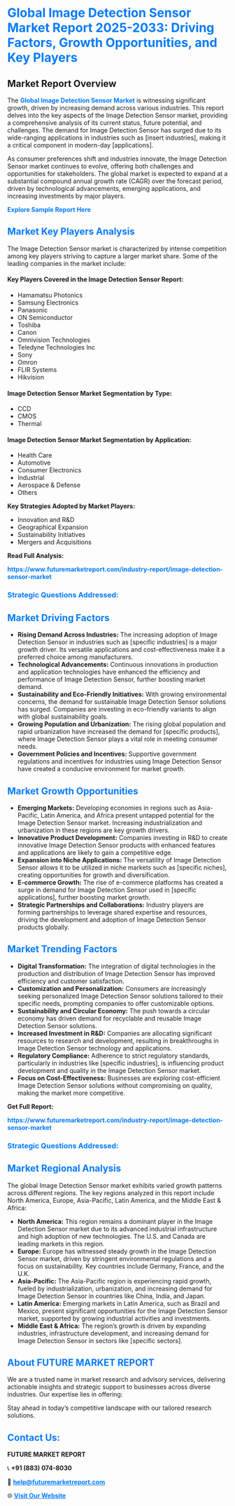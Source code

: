 <h1 style="color: #007BFF;">Global Image Detection Sensor Market Report 2025-2033: Driving Factors, Growth Opportunities, and Key Players</h1>

<section id="overview">
<h2>Market Report Overview</h2>
<p>The <a href="https://www.futuremarketreport.com/industry-report/image-detection-sensor-market" style="color: #007BFF; text-decoration: none;"><strong>Global Image Detection Sensor Market</strong></a> is witnessing significant growth, driven by increasing demand across various industries. This report delves into the key aspects of the Image Detection Sensor market, providing a comprehensive analysis of its current status, future potential, and challenges. The demand for Image Detection Sensor has surged due to its wide-ranging applications in industries such as [insert industries], making it a critical component in modern-day [applications].</p>
<p>As consumer preferences shift and industries innovate, the Image Detection Sensor market continues to evolve, offering both challenges and opportunities for stakeholders. The global market is expected to expand at a substantial compound annual growth rate (CAGR) over the forecast period, driven by technological advancements, emerging applications, and increasing investments by major players.</p>
</section>

<section id="overview">
<p><a href="https://www.futuremarketreport.com/request-sample/reportId=76561" style="color: #007BFF; text-decoration: none;"><strong>Explore Sample Report Here</strong></a></p>
</section>

<section id="key-players">
<h2 style="color: #007BFF;">Market Key Players Analysis</h2>
<p>The Image Detection Sensor market is characterized by intense competition among key players striving to capture a larger market share. Some of the leading companies in the market include:</p>
<h4>Key Players Covered in the Image Detection Sensor Report:</h4>
<ul><li>Hamamatsu Photonics</li><li>Samsung Electronics</li><li>Panasonic</li><li>ON Semiconductor</li><li>Toshiba</li><li>Canon</li><li>Omnivision Technologies</li><li>Teledyne Technologies Inc</li><li>Sony</li><li>Omron</li><li>FLIR Systems</li><li>Hikvision</li></ul>
<h4>Image Detection Sensor Market Segmentation by Type:</h4>
<ul><li>CCD</li><li>CMOS</li><li>Thermal</li></ul>

<h4>Image Detection Sensor Market Segmentation by Application:</h4>
<ul><li>Health Care</li><li>Automotive</li><li>Consumer Electronics</li><li>Industrial</li><li>Aerospace &amp; Defense</li><li>Others</li></ul>
<p><strong>Key Strategies Adopted by Market Players:</strong></p>
<ul>
<li>Innovation and R&D</li>
<li>Geographical Expansion</li>
<li>Sustainability Initiatives</li>
<li>Mergers and Acquisitions</li>
</ul>
</section>

<section>
<p><strong>Read Full Analysis: </strong></p><a href="https://www.futuremarketreport.com/industry-report/image-detection-sensor-market" style="color: #007BFF; text-decoration: none;"><strong>https://www.futuremarketreport.com/industry-report/image-detection-sensor-market</strong></a>
<h3 style="color: #007BFF;">Strategic Questions Addressed:</h3>
</section>

<section id="driving-factors">
<h2 style="color: #007BFF;">Market Driving Factors</h2>
<ul>
<li><strong>Rising Demand Across Industries:</strong> The increasing adoption of Image Detection Sensor in industries such as [specific industries] is a major growth driver. Its versatile applications and cost-effectiveness make it a preferred choice among manufacturers.</li>
<li><strong>Technological Advancements:</strong> Continuous innovations in production and application technologies have enhanced the efficiency and performance of Image Detection Sensor, further boosting market demand.</li>
<li><strong>Sustainability and Eco-Friendly Initiatives:</strong> With growing environmental concerns, the demand for sustainable Image Detection Sensor solutions has surged. Companies are investing in eco-friendly variants to align with global sustainability goals.</li>
<li><strong>Growing Population and Urbanization:</strong> The rising global population and rapid urbanization have increased the demand for [specific products], where Image Detection Sensor plays a vital role in meeting consumer needs.</li>
<li><strong>Government Policies and Incentives:</strong> Supportive government regulations and incentives for industries using Image Detection Sensor have created a conducive environment for market growth.</li>
</ul>
</section>

<section id="growth-opportunities">
<h2 style="color: #007BFF;">Market Growth Opportunities</h2>
<ul>
<li><strong>Emerging Markets:</strong> Developing economies in regions such as Asia-Pacific, Latin America, and Africa present untapped potential for the Image Detection Sensor market. Increasing industrialization and urbanization in these regions are key growth drivers.</li>
<li><strong>Innovative Product Development:</strong> Companies investing in R&D to create innovative Image Detection Sensor products with enhanced features and applications are likely to gain a competitive edge.</li>
<li><strong>Expansion into Niche Applications:</strong> The versatility of Image Detection Sensor allows it to be utilized in niche markets such as [specific niches], creating opportunities for growth and diversification.</li>
<li><strong>E-commerce Growth:</strong> The rise of e-commerce platforms has created a surge in demand for Image Detection Sensor used in [specific applications], further boosting market growth.</li>
<li><strong>Strategic Partnerships and Collaborations:</strong> Industry players are forming partnerships to leverage shared expertise and resources, driving the development and adoption of Image Detection Sensor products globally.</li>
</ul>
</section>

<section id="trending-factors">
<h2 style="color: #007BFF;">Market Trending Factors</h2>
<ul>
<li><strong>Digital Transformation:</strong> The integration of digital technologies in the production and distribution of Image Detection Sensor has improved efficiency and customer satisfaction.</li>
<li><strong>Customization and Personalization:</strong> Consumers are increasingly seeking personalized Image Detection Sensor solutions tailored to their specific needs, prompting companies to offer customizable options.</li>
<li><strong>Sustainability and Circular Economy:</strong> The push towards a circular economy has driven demand for recyclable and reusable Image Detection Sensor solutions.</li>
<li><strong>Increased Investment in R&D:</strong> Companies are allocating significant resources to research and development, resulting in breakthroughs in Image Detection Sensor technology and applications.</li>
<li><strong>Regulatory Compliance:</strong> Adherence to strict regulatory standards, particularly in industries like [specific industries], is influencing product development and quality in the Image Detection Sensor market.</li>
<li><strong>Focus on Cost-Effectiveness:</strong> Businesses are exploring cost-efficient Image Detection Sensor solutions without compromising on quality, making the market more competitive.</li>
</ul>
</section>

<section>
<p><strong>Get Full Report: </strong></p><a href="https://www.futuremarketreport.com/industry-report/image-detection-sensor-market" style="color: #007BFF; text-decoration: none;"><strong>https://www.futuremarketreport.com/industry-report/image-detection-sensor-market</strong></a>
<h3 style="color: #007BFF;">Strategic Questions Addressed:</h3>
</section>


<section id="regional-analysis">
<h2 style="color: #007BFF;">Market Regional Analysis</h2>
<p>The global Image Detection Sensor market exhibits varied growth patterns across different regions. The key regions analyzed in this report include North America, Europe, Asia-Pacific, Latin America, and the Middle East & Africa:</p>
<ul>
<li><strong>North America:</strong> This region remains a dominant player in the Image Detection Sensor market due to its advanced industrial infrastructure and high adoption of new technologies. The U.S. and Canada are leading markets in this region.</li>
<li><strong>Europe:</strong> Europe has witnessed steady growth in the Image Detection Sensor market, driven by stringent environmental regulations and a focus on sustainability. Key countries include Germany, France, and the U.K.</li>
<li><strong>Asia-Pacific:</strong> The Asia-Pacific region is experiencing rapid growth, fueled by industrialization, urbanization, and increasing demand for Image Detection Sensor in countries like China, India, and Japan.</li>
<li><strong>Latin America:</strong> Emerging markets in Latin America, such as Brazil and Mexico, present significant opportunities for the Image Detection Sensor market, supported by growing industrial activities and investments.</li>
<li><strong>Middle East & Africa:</strong> The region’s growth is driven by expanding industries, infrastructure development, and increasing demand for Image Detection Sensor in sectors like [specific sectors].</li>
</ul>
</section>

<footer>
<h2 style="color: #007BFF;">About FUTURE MARKET REPORT</h2>
<p>We are a trusted name in market research and advisory services, delivering actionable insights and strategic support to businesses across diverse industries. Our expertise lies in offering:</p>

<p>Stay ahead in today’s competitive landscape with our tailored research solutions.</p>

<h2 style="color: #007BFF;">Contact Us:</h2>
<p><strong>FUTURE MARKET REPORT</strong></p>
<p>📞 <strong>+91 (883) 074-8030</strong></p>
<p>📧 <strong><a href="mailto:help@futuremarketreport.com" style="color: #007BFF;">help@futuremarketreport.com</a></strong></p>
<p>🌐 <strong><a href="https://www.futuremarketreport.com/" style="color: #007BFF;">Visit Our Website</a></strong></p>
</footer>